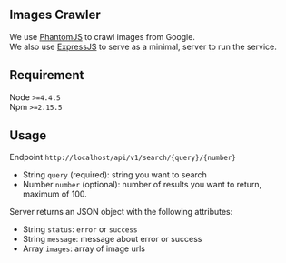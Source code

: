 ## Images Crawler

We use [PhantomJS](http://phantomjs.org/) to crawl images from Google.  
We also use [ExpressJS](http://expressjs.com/) to serve as a minimal, server to run the service.

## Requirement

Node `>=4.4.5`  
Npm `>=2.15.5`

## Usage

Endpoint `http://localhost/api/v1/search/{query}/{number}`
- String `query` (required): string you want to search
- Number `number` (optional): number of results you want to return, maximum of 100.

Server returns an JSON object with the following attributes:
- String `status`: `error` or `success`
- String `message`: message about error or success
- Array `images`: array of image urls